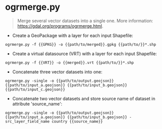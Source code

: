 # ogrmerge.py

> Merge several vector datasets into a single one.
> More information: <https://gdal.org/programs/ogrmerge.html>.

- Create a GeoPackage with a layer for each input Shapefile:

`ogrmerge.py -f {{GPKG}} -o {{path/to/merged}}.gpkg {{path/to/}}*.shp`

- Create a virtual datasource (VRT) with a layer for each input Shapefile:

`ogrmerge.py -f {{VRT}} -o {{merged}}.vrt {{path/to/}}*.shp`

- Concatenate three vector datasets into one:

`ogrmerge.py -single -o {{path/to/output.geojson}} {{path/to/input_a.geojson}} {{path/to/input_b.geojson}} {{path/to/input_c.geojson}}`

- Concatenate two vector datasets and store source name of dataset in attribute 'source_name':

`ogrmerge.py -single -o {{path/to/output.geojson}} {{path/to/input_a.geojson}} {{path/to/input_b.geojson}} -src_layer_field_name country {{source_name}}`

